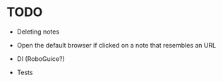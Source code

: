 # TODO

* Deleting notes
* Open the default browser if clicked on a note that resembles an URL

* DI (RoboGuice?)
* Tests
